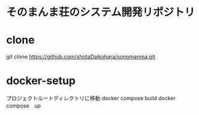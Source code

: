 # そのまんま荘のシステム開発リポジトリ

# clone
git clone https://github.com/shotaDaikohara/sonomanma.git

# docker-setup
プロジェクトルートディレクトリに移動
docker compose build 
docker compose　up
